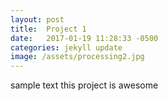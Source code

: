 ```yaml
---
layout: post
title:  Project 1
date:   2017-01-19 11:28:33 -0500
categories: jekyll update
image: /assets/processing2.jpg
---
```


sample text this project is awesome